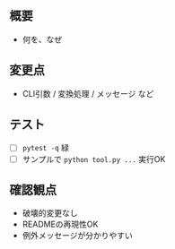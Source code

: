## 概要
- 何を、なぜ

## 変更点
- CLI引数 / 変換処理 / メッセージ など

## テスト
- [ ] `pytest -q` 緑
- [ ] サンプルで `python tool.py ...` 実行OK

## 確認観点
- 破壊的変更なし
- READMEの再現性OK
- 例外メッセージが分かりやすい
